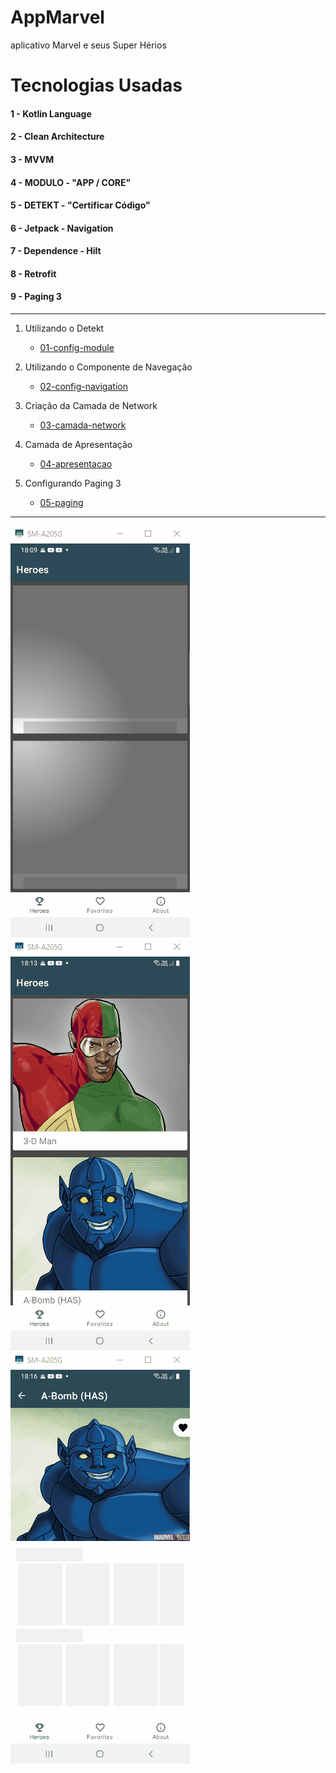 # AppMarvel
aplicativo Marvel e seus Super Hérios

# Tecnologias Usadas

#### 1 - Kotlin Language
#### 2 - Clean Architecture
#### 3 - MVVM
#### 4 - MODULO - "APP / CORE"
#### 5 - DETEKT - "Certificar Código"
#### 6 - Jetpack - Navigation
#### 7 - Dependence - Hilt
#### 8 - Retrofit
#### 9 - Paging 3

----------------------------------------------------------------------------------------------------

1. Utilizando o Detekt
    - [01-config-module](https://github.com/joaoboscocordeiro/AppMarvel/tree/01-config-module)

2. Utilizando o Componente de Navegação
    - [02-config-navigation](https://github.com/joaoboscocordeiro/AppMarvel/tree/02-config-navigation)

3. Criação da Camada de Network
    - [03-camada-network](https://github.com/joaoboscocordeiro/AppMarvel/tree/03-camada-network)

4. Camada de Apresentação
    - [04-apresentacao](https://github.com/joaoboscocordeiro/AppMarvel/tree/04-apresentacao)

5. Configurando Paging 3
    - [05-paging](https://github.com/joaoboscocordeiro/AppMarvel/tree/05-paging)


----------------------------------------------------------------------------------------------------


![heroes01](https://github.com/joaoboscocordeiro/AppMarvel/blob/develop/heroes01.gif)
![heroes02](https://github.com/joaoboscocordeiro/AppMarvel/blob/develop/heroes02.gif)
![heroes03](https://github.com/joaoboscocordeiro/AppMarvel/blob/develop/heroes03.gif)
